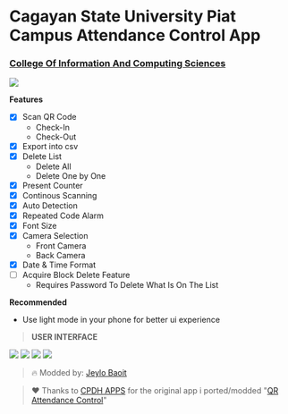 # Cagayan State University Piat Campus Attendance Control App
### [College Of Information And Computing Sciences](https://www.facebook.com/bsitpiat)

![](https://img.shields.io/badge/Release-V1-orange)

**Features**
  - [x] Scan QR Code
    - Check-In
    - Check-Out
  - [x] Export into csv
  - [x] Delete List
    - Delete All
    - Delete One by One
  - [x] Present Counter
  - [x] Continous Scanning
  - [x] Auto Detection
  - [x] Repeated Code Alarm
  - [x] Font Size
  - [x] Camera Selection
    - Front Camera
    - Back Camera
  - [x] Date & Time Format
  - [ ] Acquire Block Delete Feature
    - Requires Password To Delete What Is On The List

**Recommended**
- Use light mode in your phone for better ui experience


> **USER INTERFACE**

![](https://github.com/NightCode101/CICS-QR-Attendance-Control/blob/main/Assets/UI_1.jpg)
![](https://github.com/NightCode101/CICS-QR-Attendance-Control/blob/main/Assets/UI_2.jpg)
![](https://github.com/NightCode101/CICS-QR-Attendance-Control/blob/main/Assets/UI_3.jpg)
![](https://github.com/NightCode101/CICS-QR-Attendance-Control/blob/main/Assets/UI_4.jpg)



> :fire: Modded by: [Jeylo Baoit](https://wwww.facebook.com/jeylo.tangaro)

> :heart: Thanks to [CPDH APPS](https://play.google.com/store/apps/dev?id=8046825376537362807&hl=en) for the original app i ported/modded "[QR Attendance Control](https://play.google.com/store/apps/details?id=com.cpdhdevs.qrattendancecontrol&hl=en)"


